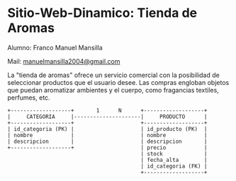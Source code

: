 # Sitio-Web-Dinamico: Tienda de Aromas
Alumno: Franco Manuel Mansilla

Mail: manuelmansilla2004@gmail.com

La "tienda de aromas" ofrece un servicio comercial con la posibilidad de seleccionar productos que el usuario desee. Las compras engloban objetos que puedan aromatizar ambientes y el cuerpo, como fragancias textiles, perfumes, etc.

```text
+-------------------+       1      N      +-------------------+
|     CATEGORIA     |---------------------|     PRODUCTO      |
+-------------------+                     +-------------------+
| id_categoria (PK) |                     | id_producto (PK)  |
| nombre            |                     | nombre            |
| descripcion       |                     | descripcion       |
+-------------------+                     | precio            |
                                          | stock             |
                                          | fecha_alta        |
                                          | id_categoria (FK) |
                                          +-------------------+
